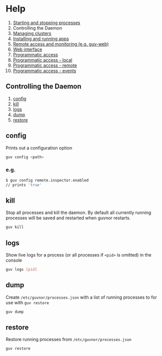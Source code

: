 # Help

1. [Starting and stopping processes](processes.md)
1. Controlling the Daemon
1. [Managing clusters](clusters.md)
1. [Installing and running apps](apps.md)
1. [Remote access and monitoring (e.g. guv-web)](remote.md)
1. [Web interface](web.md)
1. [Programmatic access](programmatic-access.md)
1. [Programmatic access - local](programmatic-access-local.md)
1. [Programmatic access - remote](programmatic-access-remote.md)
1. [Programmatic access - events](programmatic-access-events.md)

## Controlling the Daemon

1. [config](#config)
1. [kill](#kill)
1. [logs](#logs)
1. [dump](#dump)
1. [restore](#restore)

## config

Prints out a configuration option

```sh
guv config <path>
```

### e.g.

```sh
$ guv config remote.inspector.enabled
// prints 'true'
```

## kill

Stop all processes and kill the daemon.  By default all currently running processes will be saved and restarted when guvnor restarts.

```sh
guv kill
```

## logs

Show live logs for a process (or all processes if `<pid>` is omitted) in the console

```sh
guv logs [pid]
```

## dump

Create `/etc/guvnor/processes.json` with a list of running processes to for use with `guv restore`

```sh
guv dump
```

## restore

Restore running processes from `/etc/guvnor/processes.json`

```sh
guv restore
```
